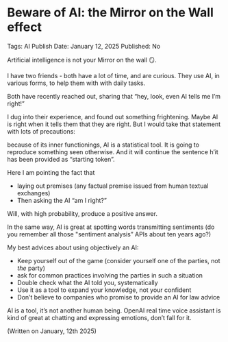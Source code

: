 # Beware of AI: the Mirror on the Wall effect

Tags: AI
Publish Date: January 12, 2025
Published: No

Artificial intelligence is not your Mirror on the wall 🪞.

I have two friends - both have a lot of time, and are curious. They use AI, in various forms, to help them with with daily tasks.

Both have recently reached out, sharing that “hey, look, even AI tells me I’m right!”

I dug into their experience, and found out something frightening. Maybe AI is right when it tells them that they are right. But I would take that statement with lots of precautions:

because of its inner functionings, AI is a statistical tool. It is going to reproduce something seen otherwise. And it will continue the sentence h’it has been provided as “starting token”.

Here I am pointing the fact that

- laying out premises (any factual premise issued from human textual exchanges)
- Then asking the AI “am I right?”

Will, with high probability, produce a positive answer.

In the same way, AI is great at spotting words transmitting sentiments (do you remember all those "sentiment analysis” APIs about ten years ago?)

My best advices about using objectively an AI:

- Keep yourself out of the game (consider yourself one of the parties, not *the* party)
- ask for common practices involving the parties in such a situation
- Double check what the AI told you, systematically
- Use it as a tool to expand your knowledge, not your confident
- Don’t believe to companies who promise to provide an AI for law advice

AI is a tool, it’s not another human being. OpenAI real time voice assistant is kind of great at chatting and expressing emotions, don’t fall for it.

(Written on January, 12th 2025)